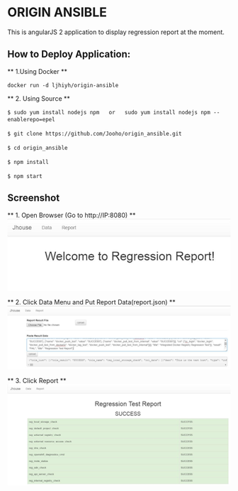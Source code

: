 # ORIGIN ANSIBLE
This is angularJS 2 application to display regression report at the moment.

## How to Deploy Application:

** 1.Using Docker ** 
  ```
docker run -d ljhiyh/origin-ansible 
  ```
** 2. Using Source **
  ```
$ sudo yum install nodejs npm   or   sudo yum install nodejs npm --enablerepo=epel
  
$ git clone https://github.com/Jooho/origin_ansible.git
  
$ cd origin_ansible
  
$ npm install
  
$ npm start
  ```
  
## Screenshot

** 1. Open Browser (Go to http://IP:8080) **
![alt text][origin_ansible_first_page]

** 2. Click Data Menu and Put Report Data(report.json) **
![alt text][origin_ansible_data_page]

** 3. Click Report **
![alt text][origin_ansible_report_page]

[origin_ansible_first_page]: ./images/origin_ansible_first_page.JPG
[origin_ansible_data_page]: ./images/origin_ansible_data_page.JPG
[origin_ansible_report_page]: ./images/origin_ansible_report_page.JPG
